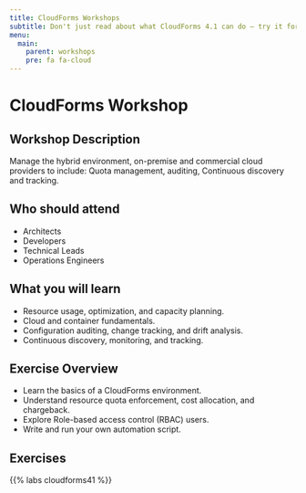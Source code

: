 ```yaml
---
title: CloudForms Workshops
subtitle: Don't just read about what CloudForms 4.1 can do — try it for yourself with these workshops!
menu:
  main:
    parent: workshops
    pre: fa fa-cloud
---
```


# CloudForms Workshop

## Workshop Description

Manage the hybrid environment, on-premise and commercial cloud providers to include:  Quota management, auditing, Continuous discovery and tracking.

## Who should attend

-   Architects
-   Developers
-   Technical Leads
-   Operations Engineers

## What you will learn

-   Resource usage, optimization, and capacity planning.
-   Cloud and container fundamentals.
-   Configuration auditing, change tracking, and drift analysis.
-   Continuous discovery, monitoring, and tracking.

## Exercise Overview

-   Learn the basics of a CloudForms environment.
-   Understand resource quota enforcement, cost allocation, and chargeback.
-   Explore Role-based access control (RBAC) users.
-   Write and run your own automation script.

## Exercises

{{% labs cloudforms41 %}}
